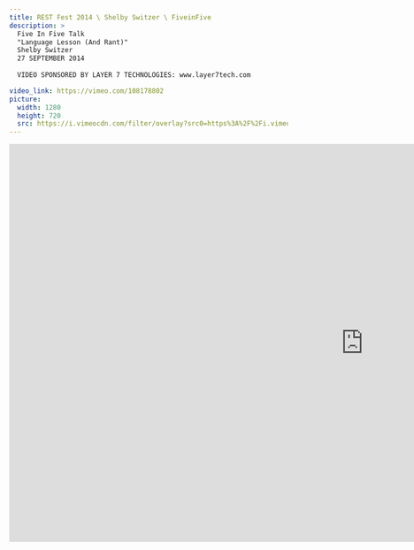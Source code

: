 ```yaml
---
title: REST Fest 2014 \ Shelby Switzer \ FiveinFive
description: >
  Five In Five Talk
  "Language Lesson (And Rant)"
  Shelby Switzer
  27 SEPTEMBER 2014
  
  VIDEO SPONSORED BY LAYER 7 TECHNOLOGIES: www.layer7tech.com

video_link: https://vimeo.com/108178802
picture:
  width: 1280
  height: 720
  src: https://i.vimeocdn.com/filter/overlay?src0=https%3A%2F%2Fi.vimeocdn.com%2Fvideo%2F491810625_1280x720.jpg&src1=http%3A%2F%2Ff.vimeocdn.com%2Fp%2Fimages%2Fcrawler_play.png
---
```

<iframe src="https://player.vimeo.com/video/108178802?title=0&byline=0&portrait=0&badge=0&autopause=0&player_id=0" width="1280" height="720" frameborder="0" title="REST Fest 2014 \ Shelby Switzer \ FiveinFive" webkitallowfullscreen mozallowfullscreen allowfullscreen></iframe>